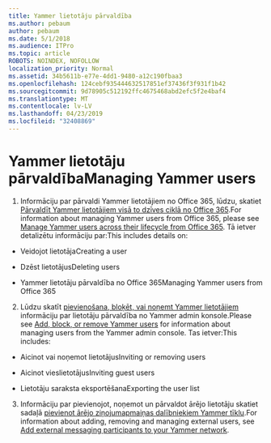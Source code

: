 ```yaml
---
title: Yammer lietotāju pārvaldība
ms.author: pebaum
author: pebaum
ms.date: 5/1/2018
ms.audience: ITPro
ms.topic: article
ROBOTS: NOINDEX, NOFOLLOW
localization_priority: Normal
ms.assetid: 34b5611b-e77e-4dd1-9480-a12c190fbaa3
ms.openlocfilehash: 124cebf935444632517851ef37436f3f931f1b42
ms.sourcegitcommit: 9d78905c512192ffc4675468abd2efc5f2e4baf4
ms.translationtype: MT
ms.contentlocale: lv-LV
ms.lasthandoff: 04/23/2019
ms.locfileid: "32408869"
---
```

# <a name="managing-yammer-users"></a><span data-ttu-id="d764f-102">Yammer lietotāju pārvaldība</span><span class="sxs-lookup"><span data-stu-id="d764f-102">Managing Yammer users</span></span>

1. <span data-ttu-id="d764f-103">Informāciju par pārvaldi Yammer lietotājiem no Office 365, lūdzu, skatiet [Pārvaldīt Yammer lietotājiem visā to dzīves ciklā no Office 365](https://support.office.com/article/6c4c8fff-6444-404a-bffc-f9da0bcc3039).</span><span class="sxs-lookup"><span data-stu-id="d764f-103">For information about managing Yammer users from Office 365, please see [Manage Yammer users across their lifecycle from Office 365](https://support.office.com/article/6c4c8fff-6444-404a-bffc-f9da0bcc3039).</span></span> <span data-ttu-id="d764f-104">Tā ietver detalizētu informāciju par:</span><span class="sxs-lookup"><span data-stu-id="d764f-104">This includes details on:</span></span>
    
  - <span data-ttu-id="d764f-105">Veidojot lietotāja</span><span class="sxs-lookup"><span data-stu-id="d764f-105">Creating a user</span></span>
    
  - <span data-ttu-id="d764f-106">Dzēst lietotājus</span><span class="sxs-lookup"><span data-stu-id="d764f-106">Deleting users</span></span>
    
  - <span data-ttu-id="d764f-107">Yammer lietotāju pārvaldība no Office 365</span><span class="sxs-lookup"><span data-stu-id="d764f-107">Managing Yammer users from Office 365</span></span>
    
2. <span data-ttu-id="d764f-108">Lūdzu skatīt [pievienošana, bloķēt, vai noņemt Yammer lietotājiem](http://alchemyportal.azurewebsites.net/Rule/ManageYammer%20users%20across%20their%20lifecycle%20from%20Office%20365) informāciju par lietotāju pārvaldība no Yammer admin konsole.</span><span class="sxs-lookup"><span data-stu-id="d764f-108">Please see [Add, block, or remove Yammer users](http://alchemyportal.azurewebsites.net/Rule/ManageYammer%20users%20across%20their%20lifecycle%20from%20Office%20365) for information about managing users from the Yammer admin console.</span></span> <span data-ttu-id="d764f-109">Tas ietver:</span><span class="sxs-lookup"><span data-stu-id="d764f-109">This includes:</span></span> 
    
  - <span data-ttu-id="d764f-110">Aicinot vai noņemot lietotājus</span><span class="sxs-lookup"><span data-stu-id="d764f-110">Inviting or removing users</span></span>
    
  - <span data-ttu-id="d764f-111">Aicinot vieslietotājus</span><span class="sxs-lookup"><span data-stu-id="d764f-111">Inviting guest users</span></span>
    
  - <span data-ttu-id="d764f-112">Lietotāju saraksta eksportēšana</span><span class="sxs-lookup"><span data-stu-id="d764f-112">Exporting the user list</span></span>
    
3. <span data-ttu-id="d764f-113">Informāciju par pievienojot, noņemot un pārvaldot ārējo lietotāju skatiet sadaļā [pievienot ārējo ziņojumapmaiņas dalībniekiem Yammer tīklu](https://support.office.com/article/423653bb-86b2-4eac-9d7e-dca121f7c16c).</span><span class="sxs-lookup"><span data-stu-id="d764f-113">For information about adding, removing and managing external users, see [Add external messaging participants to your Yammer network](https://support.office.com/article/423653bb-86b2-4eac-9d7e-dca121f7c16c).</span></span>
    


